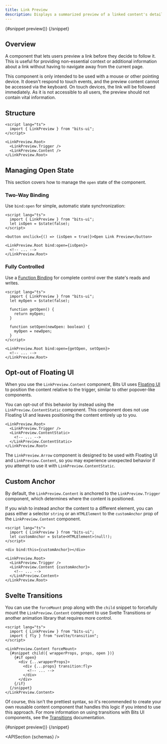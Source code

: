 ```yaml
---
title: Link Preview
description: Displays a summarized preview of a linked content's details or information.
---
```


<script>
	import { APISection, ComponentPreview, LinkPreviewDemo, LinkPreviewDemoTransition, Callout } from '$lib/components/index.js'
	let { schemas } = $props()
</script>

<ComponentPreview name="link-preview-demo" componentName="LinkPreview" variant="preview">

{#snippet preview()}
<LinkPreviewDemo />
{/snippet}

</ComponentPreview>

## Overview

A component that lets users preview a link before they decide to follow it. This is useful for providing non-essential context or additional information about a link without having to navigate away from the current page.

<Callout type="warning" title="A note about mobile devices!">

This component is only intended to be used with a mouse or other pointing device. It doesn't respond to touch events, and the preview content cannot be accessed via the keyboard. On touch devices, the link will be followed immediately. As it is not accessible to all users, the preview should not contain vital information.

</Callout>

## Structure

```svelte
<script lang="ts">
  import { LinkPreview } from "bits-ui";
</script>

<LinkPreview.Root>
  <LinkPreview.Trigger />
  <LinkPreview.Content />
</LinkPreview.Root>
```

## Managing Open State

This section covers how to manage the `open` state of the component.

### Two-Way Binding

Use `bind:open` for simple, automatic state synchronization:

```svelte {3,6,8}
<script lang="ts">
  import { LinkPreview } from "bits-ui";
  let isOpen = $state(false);
</script>

<button onclick={() => (isOpen = true)}>Open Link Preview</button>

<LinkPreview.Root bind:open={isOpen}>
  <!-- ... -->
</LinkPreview.Root>
```

### Fully Controlled

Use a [Function Binding](https://svelte.dev/docs/svelte/bind#Function-bindings) for complete control over the state's reads and writes.

```svelte
<script lang="ts">
  import { LinkPreview } from "bits-ui";
  let myOpen = $state(false);

  function getOpen() {
    return myOpen;
  }

  function setOpen(newOpen: boolean) {
    myOpen = newOpen;
  }
</script>

<LinkPreview.Root bind:open={getOpen, setOpen}>
  <!-- ... -->
</LinkPreview.Root>
```

## Opt-out of Floating UI

When you use the `LinkPreview.Content` component, Bits UI uses [Floating UI](https://floating-ui.com/) to position the content relative to the trigger, similar to other popover-like components.

You can opt-out of this behavior by instead using the `LinkPreview.ContentStatic` component. This component does not use Floating UI and leaves positioning the content entirely up to you.

```svelte /LinkPreview.ContentStatic/
<LinkPreview.Root>
  <LinkPreview.Trigger />
  <LinkPreview.ContentStatic>
    <!-- ... -->
  </LinkPreview.ContentStatic>
</LinkPreview.Root>
```

<Callout type="warning" title="Heads up!" class="mt-6">

The `LinkPreview.Arrow` component is designed to be used with Floating UI and `LinkPreview.Content`, so you may experience unexpected behavior if you attempt to use it with `LinkPreview.ContentStatic`.

</Callout>

## Custom Anchor

By default, the `LinkPreview.Content` is anchored to the `LinkPreview.Trigger` component, which determines where the content is positioned.

If you wish to instead anchor the content to a different element, you can pass either a selector `string` or an `HTMLElement` to the `customAnchor` prop of the `LinkPreview.Content` component.

```svelte
<script lang="ts">
  import { LinkPreview } from "bits-ui";
  let customAnchor = $state<HTMLElement>(null!);
</script>

<div bind:this={customAnchor}></div>

<LinkPreview.Root>
  <LinkPreview.Trigger />
  <LinkPreview.Content {customAnchor}>
    <!-- ... -->
  </LinkPreview.Content>
</LinkPreview.Root>
```

## Svelte Transitions

You can use the `forceMount` prop along with the `child` snippet to forcefully mount the `LinkPreview.Content` component to use Svelte Transitions or another animation library that requires more control.

```svelte /forceMount/ /transition:fly/
<script lang="ts">
  import { LinkPreview } from "bits-ui";
  import { fly } from "svelte/transition";
</script>

<LinkPreview.Content forceMount>
  {#snippet child({ wrapperProps, props, open })}
    {#if open}
      <div {...wrapperProps}>
        <div {...props} transition:fly>
          <!-- ... -->
        </div>
      </div>
    {/if}
  {/snippet}
</LinkPreview.Content>
```

Of course, this isn't the prettiest syntax, so it's recommended to create your own reusable content component that handles this logic if you intend to use this approach. For more information on using transitions with Bits UI components, see the [Transitions](/docs/transitions) documentation.

<ComponentPreview name="link-preview-demo-transition" componentName="LinkPreview" containerClass="mt-4">

{#snippet preview()}
<LinkPreviewDemoTransition />
{/snippet}

</ComponentPreview>

<APISection {schemas} />
